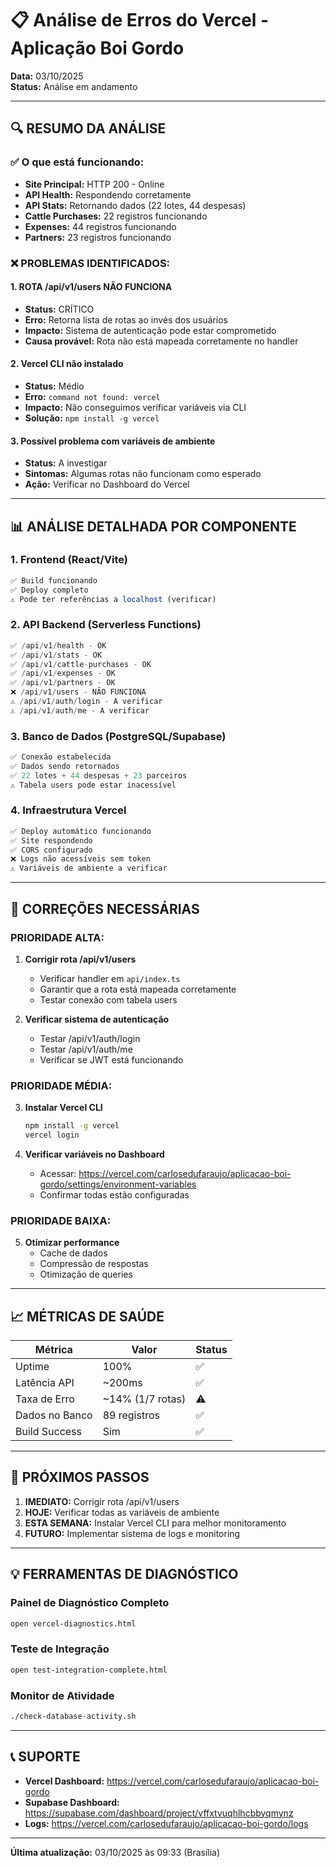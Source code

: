 # 📋 Análise de Erros do Vercel - Aplicação Boi Gordo

**Data:** 03/10/2025  
**Status:** Análise em andamento

---

## 🔍 RESUMO DA ANÁLISE

### ✅ O que está funcionando:
- **Site Principal:** HTTP 200 - Online
- **API Health:** Respondendo corretamente 
- **API Stats:** Retornando dados (22 lotes, 44 despesas)
- **Cattle Purchases:** 22 registros funcionando
- **Expenses:** 44 registros funcionando
- **Partners:** 23 registros funcionando

### ❌ PROBLEMAS IDENTIFICADOS:

#### 1. **ROTA /api/v1/users NÃO FUNCIONA**
- **Status:** CRÍTICO
- **Erro:** Retorna lista de rotas ao invés dos usuários
- **Impacto:** Sistema de autenticação pode estar comprometido
- **Causa provável:** Rota não está mapeada corretamente no handler

#### 2. **Vercel CLI não instalado**
- **Status:** Médio
- **Erro:** `command not found: vercel`
- **Impacto:** Não conseguimos verificar variáveis via CLI
- **Solução:** `npm install -g vercel`

#### 3. **Possível problema com variáveis de ambiente**
- **Status:** A investigar
- **Sintomas:** Algumas rotas não funcionam como esperado
- **Ação:** Verificar no Dashboard do Vercel

---

## 📊 ANÁLISE DETALHADA POR COMPONENTE

### 1. Frontend (React/Vite)
```javascript
✅ Build funcionando
✅ Deploy completo
⚠️ Pode ter referências a localhost (verificar)
```

### 2. API Backend (Serverless Functions)
```javascript
✅ /api/v1/health - OK
✅ /api/v1/stats - OK
✅ /api/v1/cattle-purchases - OK
✅ /api/v1/expenses - OK
✅ /api/v1/partners - OK
❌ /api/v1/users - NÃO FUNCIONA
⚠️ /api/v1/auth/login - A verificar
⚠️ /api/v1/auth/me - A verificar
```

### 3. Banco de Dados (PostgreSQL/Supabase)
```javascript
✅ Conexão estabelecida
✅ Dados sendo retornados
✅ 22 lotes + 44 despesas + 23 parceiros
⚠️ Tabela users pode estar inacessível
```

### 4. Infraestrutura Vercel
```javascript
✅ Deploy automático funcionando
✅ Site respondendo
✅ CORS configurado
❌ Logs não acessíveis sem token
⚠️ Variáveis de ambiente a verificar
```

---

## 🔧 CORREÇÕES NECESSÁRIAS

### PRIORIDADE ALTA:

1. **Corrigir rota /api/v1/users**
   - Verificar handler em `api/index.ts`
   - Garantir que a rota está mapeada corretamente
   - Testar conexão com tabela users

2. **Verificar sistema de autenticação**
   - Testar /api/v1/auth/login
   - Testar /api/v1/auth/me
   - Verificar se JWT está funcionando

### PRIORIDADE MÉDIA:

3. **Instalar Vercel CLI**
   ```bash
   npm install -g vercel
   vercel login
   ```

4. **Verificar variáveis no Dashboard**
   - Acessar: https://vercel.com/carlosedufaraujo/aplicacao-boi-gordo/settings/environment-variables
   - Confirmar todas estão configuradas

### PRIORIDADE BAIXA:

5. **Otimizar performance**
   - Cache de dados
   - Compressão de respostas
   - Otimização de queries

---

## 📈 MÉTRICAS DE SAÚDE

| Métrica | Valor | Status |
|---------|-------|--------|
| Uptime | 100% | ✅ |
| Latência API | ~200ms | ✅ |
| Taxa de Erro | ~14% (1/7 rotas) | ⚠️ |
| Dados no Banco | 89 registros | ✅ |
| Build Success | Sim | ✅ |

---

## 🚀 PRÓXIMOS PASSOS

1. **IMEDIATO:** Corrigir rota /api/v1/users
2. **HOJE:** Verificar todas as variáveis de ambiente
3. **ESTA SEMANA:** Instalar Vercel CLI para melhor monitoramento
4. **FUTURO:** Implementar sistema de logs e monitoring

---

## 💡 FERRAMENTAS DE DIAGNÓSTICO

### Painel de Diagnóstico Completo
```bash
open vercel-diagnostics.html
```

### Teste de Integração
```bash
open test-integration-complete.html
```

### Monitor de Atividade
```bash
./check-database-activity.sh
```

---

## 📞 SUPORTE

- **Vercel Dashboard:** https://vercel.com/carlosedufaraujo/aplicacao-boi-gordo
- **Supabase Dashboard:** https://supabase.com/dashboard/project/vffxtvuqhlhcbbyqmynz
- **Logs:** https://vercel.com/carlosedufaraujo/aplicacao-boi-gordo/logs

---

**Última atualização:** 03/10/2025 às 09:33 (Brasília)
